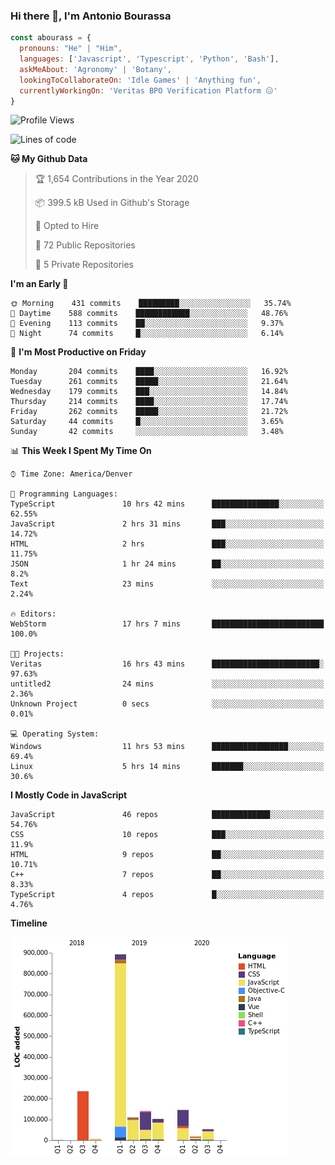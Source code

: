 ### Hi there 👋, I'm Antonio Bourassa

```javascript
const abourass = {
  pronouns: "He" | "Him",
  languages: ['Javascript', 'Typescript', 'Python', 'Bash'],
  askMeAbout: 'Agronomy' | 'Botany',
  lookingToCollaborateOn: 'Idle Games' | 'Anything fun',
  currentlyWorkingOn: 'Veritas BPO Verification Platform 😑'
}
```

<!--START_SECTION:waka-->
![Profile Views](http://img.shields.io/badge/Profile%20Views-0-blue)

![Lines of code](https://img.shields.io/badge/From%20Hello%20World%20I%27ve%20Written-10.2%20million%20lines%20of%20code-blue)

**🐱 My Github Data** 

> 🏆 1,654 Contributions in the Year 2020
 > 
> 📦 399.5 kB Used in Github's Storage 
 > 
> 💼 Opted to Hire
 > 
> 📜 72 Public Repositories
 > 
> 🔑 5 Private Repositories 

**I'm an Early 🐤** 

```text
🌞 Morning    431 commits    █████████░░░░░░░░░░░░░░░░   35.74% 
🌆 Daytime    588 commits    ████████████░░░░░░░░░░░░░   48.76% 
🌃 Evening    113 commits    ██░░░░░░░░░░░░░░░░░░░░░░░   9.37% 
🌙 Night      74 commits     █░░░░░░░░░░░░░░░░░░░░░░░░   6.14%

```
📅 **I'm Most Productive on Friday** 

```text
Monday       204 commits    ████░░░░░░░░░░░░░░░░░░░░░   16.92% 
Tuesday      261 commits    █████░░░░░░░░░░░░░░░░░░░░   21.64% 
Wednesday    179 commits    ███░░░░░░░░░░░░░░░░░░░░░░   14.84% 
Thursday     214 commits    ████░░░░░░░░░░░░░░░░░░░░░   17.74% 
Friday       262 commits    █████░░░░░░░░░░░░░░░░░░░░   21.72% 
Saturday     44 commits     █░░░░░░░░░░░░░░░░░░░░░░░░   3.65% 
Sunday       42 commits     ░░░░░░░░░░░░░░░░░░░░░░░░░   3.48%

```


📊 **This Week I Spent My Time On** 

```text
⌚︎ Time Zone: America/Denver

💬 Programming Languages: 
TypeScript               10 hrs 42 mins      ███████████████░░░░░░░░░░   62.55% 
JavaScript               2 hrs 31 mins       ███░░░░░░░░░░░░░░░░░░░░░░   14.72% 
HTML                     2 hrs               ███░░░░░░░░░░░░░░░░░░░░░░   11.75% 
JSON                     1 hr 24 mins        ██░░░░░░░░░░░░░░░░░░░░░░░   8.2% 
Text                     23 mins             ░░░░░░░░░░░░░░░░░░░░░░░░░   2.24%

🔥 Editors: 
WebStorm                 17 hrs 7 mins       █████████████████████████   100.0%

🐱‍💻 Projects: 
Veritas                  16 hrs 43 mins      ████████████████████████░   97.63% 
untitled2                24 mins             ░░░░░░░░░░░░░░░░░░░░░░░░░   2.36% 
Unknown Project          0 secs              ░░░░░░░░░░░░░░░░░░░░░░░░░   0.01%

💻 Operating System: 
Windows                  11 hrs 53 mins      █████████████████░░░░░░░░   69.4% 
Linux                    5 hrs 14 mins       ███████░░░░░░░░░░░░░░░░░░   30.6%

```

**I Mostly Code in JavaScript** 

```text
JavaScript               46 repos            █████████████░░░░░░░░░░░░   54.76% 
CSS                      10 repos            ███░░░░░░░░░░░░░░░░░░░░░░   11.9% 
HTML                     9 repos             ██░░░░░░░░░░░░░░░░░░░░░░░   10.71% 
C++                      7 repos             ██░░░░░░░░░░░░░░░░░░░░░░░   8.33% 
TypeScript               4 repos             █░░░░░░░░░░░░░░░░░░░░░░░░   4.76%

```


**Timeline**

![Chart not found](https://github.com/Abourass/Abourass/blob/master/charts/bar_graph.png) 


<!--END_SECTION:waka-->

<!--
**Abourass/Abourass** is a ✨ _special_ ✨ repository because its `README.md` (this file) appears on your GitHub profile.

Here are some ideas to get you started:

- 🔭 I’m currently working on ...
- 🌱 I’m currently learning ...
- 👯 I’m looking to collaborate on ...
- 🤔 I’m looking for help with ...
- 💬 Ask me about ...
- 📫 How to reach me: ...
- 😄 Pronouns: ...
- ⚡ Fun fact: ...
-->
